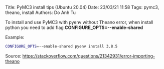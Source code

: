 Title: PyMC3 install tips (Ubuntu 20.04)
Date: 23/03/21 11:58
Tags: pymc3, theano, install
Authors: Do Anh Tu


To install and use PyMC3 with pyenv without Theano error, when install python you need to add flag **CONFIGURE_OPTS=--enable-shared**

Example:  

```bash
CONFIGURE_OPTS=--enable-shared pyenv install 3.8.5
```

Source: https://stackoverflow.com/questions/21342931/error-importing-theano
